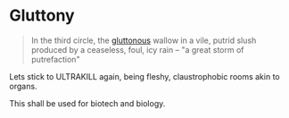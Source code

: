 # Gluttony
> In the third circle, the [gluttonous](https://en.wikipedia.org/wiki/Gluttony "Gluttony") wallow in a vile, putrid slush produced by a ceaseless, foul, icy rain – "a great storm of putrefaction"

Lets stick to ULTRAKILL again, being fleshy, claustrophobic rooms akin to organs.

This shall be used for biotech and biology. 